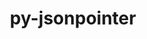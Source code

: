 ---
title: "py-jsonpointer"
layout: cache
categories: [package, develop]
meta: {"compilers": ["gcc@=11.1.0", "gcc@=11.4.0", "gcc@=9.4.0", "oneapi@=2024.2.1"], "num_specs": 55, "num_specs_by_stack": {"data-vis-sdk": 5, "e4s": 13, "e4s-neoverse-v2": 13, "e4s-neoverse_v1": 4, "e4s-oneapi": 18, "e4s-power": 2, "root": 55}, "oss": ["ubuntu20.04", "ubuntu22.04"], "platforms": ["linux"], "stacks": ["data-vis-sdk", "e4s", "e4s-neoverse-v2", "e4s-neoverse_v1", "e4s-oneapi", "e4s-power", "root"], "targets": ["neoverse_v1", "neoverse_v2", "ppc64le", "x86_64_v3"], "versions": ["1.9", "2.0"]}
spec_details: [{"compiler": "oneapi@=2024.2.1", "hash": "2gzd7zes5ghgblxjoxhumbmgorj2tzo7", "os": "ubuntu22.04", "platform": "linux", "size": "-", "stacks": ["e4s-oneapi", "root"], "target": "x86_64_v3", "variants": ["build_system=python_pip"], "versions": ["2.0"]}, {"compiler": "oneapi@=2024.2.1", "hash": "2mnmkclj4dlszfgerdnmh2aaz52v2nxj", "os": "ubuntu22.04", "platform": "linux", "size": "-", "stacks": ["e4s-oneapi", "root"], "target": "x86_64_v3", "variants": ["build_system=python_pip"], "versions": ["2.0"]}, {"compiler": "gcc@=11.4.0", "hash": "2yfvjq5t6mnh4m6ccxtg35tlxunf7daw", "os": "ubuntu22.04", "platform": "linux", "size": "-", "stacks": ["e4s", "root"], "target": "x86_64_v3", "variants": ["build_system=python_pip"], "versions": ["1.9"]}, {"compiler": "oneapi@=2024.2.1", "hash": "3squ4q4k5gl2l4i72xsnvo3uik37vgni", "os": "ubuntu22.04", "platform": "linux", "size": "-", "stacks": ["e4s-oneapi", "root"], "target": "x86_64_v3", "variants": ["build_system=python_pip"], "versions": ["1.9"]}, {"compiler": "gcc@=9.4.0", "hash": "4bnlvaoagcdtrb5ykuyta36hwfraupzu", "os": "ubuntu20.04", "platform": "linux", "size": "-", "stacks": ["e4s-power", "root"], "target": "ppc64le", "variants": ["build_system=python_pip"], "versions": ["2.0"]}, {"compiler": "oneapi@=2024.2.1", "hash": "4so27djhazgw3u2kgq77rzxxlh4nt3ia", "os": "ubuntu22.04", "platform": "linux", "size": "-", "stacks": ["e4s-oneapi", "root"], "target": "x86_64_v3", "variants": ["build_system=python_pip"], "versions": ["1.9"]}, {"compiler": "oneapi@=2024.2.1", "hash": "54c5saneafwyit6esezishlmom4x75ta", "os": "ubuntu22.04", "platform": "linux", "size": "-", "stacks": ["e4s-oneapi", "root"], "target": "x86_64_v3", "variants": ["build_system=python_pip"], "versions": ["1.9"]}, {"compiler": "gcc@=11.4.0", "hash": "5lyiyl37gpuqgeaqa65f5gnykqilkdfg", "os": "ubuntu22.04", "platform": "linux", "size": "-", "stacks": ["e4s", "root"], "target": "x86_64_v3", "variants": ["build_system=python_pip"], "versions": ["2.0"]}, {"compiler": "gcc@=11.1.0", "hash": "5trxp757en75mgicbvbohzmyg7zlsnjm", "os": "ubuntu20.04", "platform": "linux", "size": "-", "stacks": ["data-vis-sdk", "root"], "target": "x86_64_v3", "variants": ["build_system=python_pip"], "versions": ["2.0"]}, {"compiler": "gcc@=9.4.0", "hash": "7ltxfq5im7rnbxuruqigsx6lztt5vsa2", "os": "ubuntu20.04", "platform": "linux", "size": "-", "stacks": ["e4s-power", "root"], "target": "ppc64le", "variants": ["build_system=python_pip"], "versions": ["1.9"]}, {"compiler": "gcc@=11.4.0", "hash": "7usdkakj4zfgd6u3abklfh67wavfw4op", "os": "ubuntu22.04", "platform": "linux", "size": "-", "stacks": ["e4s-neoverse-v2", "root"], "target": "neoverse_v2", "variants": ["build_system=python_pip"], "versions": ["2.0"]}, {"compiler": "oneapi@=2024.2.1", "hash": "7z4kacnf45vpbetowuybaahlghopdrhn", "os": "ubuntu22.04", "platform": "linux", "size": "-", "stacks": ["e4s-oneapi", "root"], "target": "x86_64_v3", "variants": ["build_system=python_pip"], "versions": ["2.0"]}, {"compiler": "oneapi@=2024.2.1", "hash": "a5gzusbw3ekqk3xvtkwbvbtuyiou4npq", "os": "ubuntu22.04", "platform": "linux", "size": "-", "stacks": ["e4s-oneapi", "root"], "target": "x86_64_v3", "variants": ["build_system=python_pip"], "versions": ["2.0"]}, {"compiler": "oneapi@=2024.2.1", "hash": "b3vykcuospla75j6vc3vu4gx2mn2jwe6", "os": "ubuntu22.04", "platform": "linux", "size": "-", "stacks": ["e4s-oneapi", "root"], "target": "x86_64_v3", "variants": ["build_system=python_pip"], "versions": ["2.0"]}, {"compiler": "gcc@=11.4.0", "hash": "baxjsl7td4soha4ulqvzlmew44mgkqaf", "os": "ubuntu22.04", "platform": "linux", "size": "-", "stacks": ["e4s-neoverse-v2", "root"], "target": "neoverse_v2", "variants": ["build_system=python_pip"], "versions": ["1.9"]}, {"compiler": "oneapi@=2024.2.1", "hash": "bcluutyg7cihpncu3k6xmap3umwalz5q", "os": "ubuntu22.04", "platform": "linux", "size": "-", "stacks": ["e4s-oneapi", "root"], "target": "x86_64_v3", "variants": ["build_system=python_pip"], "versions": ["2.0"]}, {"compiler": "gcc@=11.4.0", "hash": "blpc64n6y6sm3in5csvjiqwxfhqmhg4h", "os": "ubuntu22.04", "platform": "linux", "size": "-", "stacks": ["e4s-neoverse-v2", "root"], "target": "neoverse_v2", "variants": ["build_system=python_pip"], "versions": ["2.0"]}, {"compiler": "oneapi@=2024.2.1", "hash": "bq7dgktkf74ywkwz773pf6zjy6eao4o7", "os": "ubuntu22.04", "platform": "linux", "size": "-", "stacks": ["e4s-oneapi", "root"], "target": "x86_64_v3", "variants": ["build_system=python_pip"], "versions": ["1.9"]}, {"compiler": "oneapi@=2024.2.1", "hash": "chluhawievbhnd43vyswfnoevrelm26a", "os": "ubuntu22.04", "platform": "linux", "size": "-", "stacks": ["e4s-oneapi", "root"], "target": "x86_64_v3", "variants": ["build_system=python_pip"], "versions": ["1.9"]}, {"compiler": "gcc@=11.4.0", "hash": "cn4fmx7srkpvp4mk6yyam4dlolo3p77h", "os": "ubuntu22.04", "platform": "linux", "size": "-", "stacks": ["e4s", "root"], "target": "x86_64_v3", "variants": ["build_system=python_pip"], "versions": ["2.0"]}, {"compiler": "gcc@=11.4.0", "hash": "gdrapi5ce45rsi7hork2ghgeyp3yync2", "os": "ubuntu22.04", "platform": "linux", "size": "-", "stacks": ["e4s", "root"], "target": "x86_64_v3", "variants": ["build_system=python_pip"], "versions": ["2.0"]}, {"compiler": "gcc@=11.1.0", "hash": "gem2pojvvokxrfnsxaosknrrq2g2b3wj", "os": "ubuntu20.04", "platform": "linux", "size": "-", "stacks": ["data-vis-sdk", "root"], "target": "x86_64_v3", "variants": ["build_system=python_pip"], "versions": ["2.0"]}, {"compiler": "gcc@=11.4.0", "hash": "j4kcmczsld266qoeel7ncs4svic6zifi", "os": "ubuntu22.04", "platform": "linux", "size": "-", "stacks": ["e4s-neoverse-v2", "root"], "target": "neoverse_v2", "variants": ["build_system=python_pip"], "versions": ["2.0"]}, {"compiler": "oneapi@=2024.2.1", "hash": "k7e4addzqwzrrjna6z4z4433wa5k2vt3", "os": "ubuntu22.04", "platform": "linux", "size": "-", "stacks": ["e4s-oneapi", "root"], "target": "x86_64_v3", "variants": ["build_system=python_pip"], "versions": ["1.9"]}, {"compiler": "gcc@=11.4.0", "hash": "kkxutpn7gfubigid7yf7c4nzagupfqxo", "os": "ubuntu22.04", "platform": "linux", "size": "-", "stacks": ["e4s-neoverse_v1", "root"], "target": "neoverse_v1", "variants": ["build_system=python_pip"], "versions": ["1.9"]}, {"compiler": "oneapi@=2024.2.1", "hash": "lddasive3ubkmsnevdkcc5jbmrr72ie4", "os": "ubuntu22.04", "platform": "linux", "size": "-", "stacks": ["e4s-oneapi", "root"], "target": "x86_64_v3", "variants": ["build_system=python_pip"], "versions": ["2.0"]}, {"compiler": "gcc@=11.4.0", "hash": "liycp55gycs6qmfgpqy3ssz3lqcqgaco", "os": "ubuntu22.04", "platform": "linux", "size": "-", "stacks": ["e4s", "root"], "target": "x86_64_v3", "variants": ["build_system=python_pip"], "versions": ["2.0"]}, {"compiler": "gcc@=11.4.0", "hash": "mpxzo5cwcp3mjimoef3wole2m2yrxgyn", "os": "ubuntu22.04", "platform": "linux", "size": "-", "stacks": ["e4s", "root"], "target": "x86_64_v3", "variants": ["build_system=python_pip"], "versions": ["1.9"]}, {"compiler": "gcc@=11.4.0", "hash": "nlu56hupvb3jkvn3zlo6f6ocxs2hobgp", "os": "ubuntu22.04", "platform": "linux", "size": "-", "stacks": ["e4s-neoverse_v1", "root"], "target": "neoverse_v1", "variants": ["build_system=python_pip"], "versions": ["1.9"]}, {"compiler": "oneapi@=2024.2.1", "hash": "nm76lpqprx7y7kacrymikgvg2aonoxhp", "os": "ubuntu22.04", "platform": "linux", "size": "-", "stacks": ["e4s-oneapi", "root"], "target": "x86_64_v3", "variants": ["build_system=python_pip"], "versions": ["2.0"]}, {"compiler": "gcc@=11.4.0", "hash": "ntbrzvq2cpkl23krtvbr4yv2x4svqxjh", "os": "ubuntu22.04", "platform": "linux", "size": "-", "stacks": ["e4s", "root"], "target": "x86_64_v3", "variants": ["build_system=python_pip"], "versions": ["2.0"]}, {"compiler": "gcc@=11.4.0", "hash": "o56cpsdkmhufikhhkppyssb4dtsce7z5", "os": "ubuntu22.04", "platform": "linux", "size": "-", "stacks": ["e4s-neoverse-v2", "root"], "target": "neoverse_v2", "variants": ["build_system=python_pip"], "versions": ["1.9"]}, {"compiler": "gcc@=11.4.0", "hash": "odo4wsm4pqh4a445yephnlc6y32z2gn3", "os": "ubuntu22.04", "platform": "linux", "size": "-", "stacks": ["e4s-neoverse-v2", "root"], "target": "neoverse_v2", "variants": ["build_system=python_pip"], "versions": ["1.9"]}, {"compiler": "gcc@=11.4.0", "hash": "qsxfiqpzkvlhkt7iouf46ubwow4rsgjc", "os": "ubuntu22.04", "platform": "linux", "size": "-", "stacks": ["e4s", "root"], "target": "x86_64_v3", "variants": ["build_system=python_pip"], "versions": ["1.9"]}, {"compiler": "gcc@=11.4.0", "hash": "s5un5wlgsmemetlroaxpaq4ppjpjr6s2", "os": "ubuntu22.04", "platform": "linux", "size": "-", "stacks": ["e4s-neoverse-v2", "root"], "target": "neoverse_v2", "variants": ["build_system=python_pip"], "versions": ["2.0"]}, {"compiler": "gcc@=11.4.0", "hash": "t2y3ojoze4fmfnxyvvfqutroauhv25u7", "os": "ubuntu22.04", "platform": "linux", "size": "-", "stacks": ["e4s-neoverse-v2", "root"], "target": "neoverse_v2", "variants": ["build_system=python_pip"], "versions": ["1.9"]}, {"compiler": "gcc@=11.4.0", "hash": "tfdllkqftdpwbn5mfhw52s76xw6t6272", "os": "ubuntu22.04", "platform": "linux", "size": "-", "stacks": ["e4s", "root"], "target": "x86_64_v3", "variants": ["build_system=python_pip"], "versions": ["1.9"]}, {"compiler": "gcc@=11.4.0", "hash": "tr77pdcdmhey4q5htmt576fxldwn3am3", "os": "ubuntu22.04", "platform": "linux", "size": "-", "stacks": ["e4s-neoverse-v2", "root"], "target": "neoverse_v2", "variants": ["build_system=python_pip"], "versions": ["1.9"]}, {"compiler": "oneapi@=2024.2.1", "hash": "u6hlc4oxp47kujnrvsctqyxinht2giwp", "os": "ubuntu22.04", "platform": "linux", "size": "-", "stacks": ["e4s-oneapi", "root"], "target": "x86_64_v3", "variants": ["build_system=python_pip"], "versions": ["2.0"]}, {"compiler": "oneapi@=2024.2.1", "hash": "v6dnbjtxtyrcn2gnjtjjyv72k2sjpqce", "os": "ubuntu22.04", "platform": "linux", "size": "-", "stacks": ["e4s-oneapi", "root"], "target": "x86_64_v3", "variants": ["build_system=python_pip"], "versions": ["2.0"]}, {"compiler": "gcc@=11.4.0", "hash": "van7b7kzec65mklmb6dn5jhuswyy6wo3", "os": "ubuntu22.04", "platform": "linux", "size": "-", "stacks": ["e4s-neoverse_v1", "root"], "target": "neoverse_v1", "variants": ["build_system=python_pip"], "versions": ["2.0"]}, {"compiler": "gcc@=11.4.0", "hash": "vu27k4piajwnwpatb2uokwyyfhyg5tro", "os": "ubuntu22.04", "platform": "linux", "size": "-", "stacks": ["e4s-neoverse-v2", "root"], "target": "neoverse_v2", "variants": ["build_system=python_pip"], "versions": ["2.0"]}, {"compiler": "oneapi@=2024.2.1", "hash": "w27luerrd7g2o3bbrrln75d6pqehjhsb", "os": "ubuntu22.04", "platform": "linux", "size": "-", "stacks": ["e4s-oneapi", "root"], "target": "x86_64_v3", "variants": ["build_system=python_pip"], "versions": ["2.0"]}, {"compiler": "gcc@=11.4.0", "hash": "w2rczvtwn22vcfpzcsrwmfxck2nucyzb", "os": "ubuntu22.04", "platform": "linux", "size": "-", "stacks": ["e4s-neoverse-v2", "root"], "target": "neoverse_v2", "variants": ["build_system=python_pip"], "versions": ["2.0"]}, {"compiler": "gcc@=11.1.0", "hash": "w4cqdsidpowgzd7frrsk6zttl3iqzdui", "os": "ubuntu20.04", "platform": "linux", "size": "-", "stacks": ["data-vis-sdk", "root"], "target": "x86_64_v3", "variants": ["build_system=python_pip"], "versions": ["2.0"]}, {"compiler": "gcc@=11.4.0", "hash": "wotybhnttu5kv7cw5tjmt3ol4y5tasrf", "os": "ubuntu22.04", "platform": "linux", "size": "-", "stacks": ["e4s", "root"], "target": "x86_64_v3", "variants": ["build_system=python_pip"], "versions": ["2.0"]}, {"compiler": "gcc@=11.4.0", "hash": "x27bcx37xxwpg5z6zmz4xmvo2ao6iksg", "os": "ubuntu22.04", "platform": "linux", "size": "-", "stacks": ["e4s", "root"], "target": "x86_64_v3", "variants": ["build_system=python_pip"], "versions": ["2.0"]}, {"compiler": "gcc@=11.4.0", "hash": "y2bou737q3sk6f7jgxsdkmxaizctw72g", "os": "ubuntu22.04", "platform": "linux", "size": "-", "stacks": ["e4s-neoverse-v2", "root"], "target": "neoverse_v2", "variants": ["build_system=python_pip"], "versions": ["2.0"]}, {"compiler": "gcc@=11.4.0", "hash": "yc57tiyvb32kqdeg46ynmuj4otw6qfkd", "os": "ubuntu22.04", "platform": "linux", "size": "-", "stacks": ["e4s-neoverse_v1", "root"], "target": "neoverse_v1", "variants": ["build_system=python_pip"], "versions": ["2.0"]}, {"compiler": "gcc@=11.4.0", "hash": "yvtc2z3tanp7xdwqhdiahcxs5kttdic7", "os": "ubuntu22.04", "platform": "linux", "size": "-", "stacks": ["e4s", "root"], "target": "x86_64_v3", "variants": ["build_system=python_pip"], "versions": ["1.9"]}, {"compiler": "gcc@=11.4.0", "hash": "zh2ym5zuf77osgfnegocxma3zljgn62u", "os": "ubuntu22.04", "platform": "linux", "size": "-", "stacks": ["e4s-neoverse-v2", "root"], "target": "neoverse_v2", "variants": ["build_system=python_pip"], "versions": ["1.9"]}, {"compiler": "gcc@=11.1.0", "hash": "zslugubyttkvw3v4e7xgultvattzo4vi", "os": "ubuntu20.04", "platform": "linux", "size": "-", "stacks": ["data-vis-sdk", "root"], "target": "x86_64_v3", "variants": ["build_system=python_pip"], "versions": ["2.0"]}, {"compiler": "gcc@=11.1.0", "hash": "zwinuqjketrfxrxqraio6a2urbi3wc5u", "os": "ubuntu20.04", "platform": "linux", "size": "-", "stacks": ["data-vis-sdk", "root"], "target": "x86_64_v3", "variants": ["build_system=python_pip"], "versions": ["2.0"]}, {"compiler": "gcc@=11.4.0", "hash": "zyj5mz7tlvvuiduxeqfx5piu76g62xdn", "os": "ubuntu22.04", "platform": "linux", "size": "-", "stacks": ["e4s", "root"], "target": "x86_64_v3", "variants": ["build_system=python_pip"], "versions": ["2.0"]}, {"compiler": "oneapi@=2024.2.1", "hash": "zztecpt5gupcbwghvvtjqyx4z5fz7jyc", "os": "ubuntu22.04", "platform": "linux", "size": "-", "stacks": ["e4s-oneapi", "root"], "target": "x86_64_v3", "variants": ["build_system=python_pip"], "versions": ["2.0"]}]
---